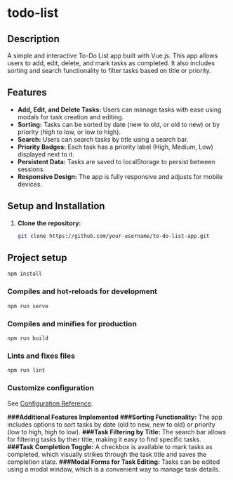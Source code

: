 # todo-list

## Description
A simple and interactive To-Do List app built with Vue.js. This app allows users to add, edit, delete, and mark tasks as completed. It also includes sorting and search functionality to filter tasks based on title or priority.

## Features
- **Add, Edit, and Delete Tasks:** Users can manage tasks with ease using modals for task creation and editing.
- **Sorting:** Tasks can be sorted by date (new to old, or old to new) or by priority (high to low, or low to high).
- **Search:** Users can search tasks by title using a search bar.
- **Priority Badges:** Each task has a priority label (High, Medium, Low) displayed next to it.
- **Persistent Data:** Tasks are saved to localStorage to persist between sessions.
- **Responsive Design:** The app is fully responsive and adjusts for mobile devices.

## Setup and Installation

1. **Clone the repository:**

   ```bash
   git clone https://github.com/your-username/to-do-list-app.git


## Project setup
```
npm install
```

### Compiles and hot-reloads for development
```
npm run serve
```

### Compiles and minifies for production
```
npm run build
```

### Lints and fixes files
```
npm run lint
```

### Customize configuration
See [Configuration Reference](https://cli.vuejs.org/config/).

**###Additional Features Implemented**
**###Sorting Functionality:** The app includes options to sort tasks by date (old to new, new to old) or priority (low to high, high to low).
**###Task Filtering by Title:** The search bar allows for filtering tasks by their title, making it easy to find specific tasks.
**###Task Completion Toggle:** A checkbox is available to mark tasks as completed, which visually strikes through the task title and saves the completion state.
**###Modal Forms for Task Editing:** Tasks can be edited using a modal window, which is a convenient way to manage task details.

